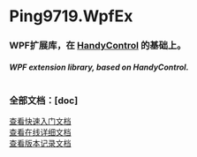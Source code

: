 # Ping9719.WpfEx

### WPF扩展库，在 [HandyControl](https://github.com/HandyOrg/HandyControl) 的基础上。
##### WPF extension library, based on HandyControl.
#

### 全部文档：[doc]
[查看快速入门文档](Ping9719.WpfEx/docs/README.md)   
[查看在线详细文档](https://view.officeapps.live.com/op/view.aspx?src=https://github.com/ping9719/WpfEx/blob/main/Ping9719.WpfEx/docs/WpfExDoc.docx?raw=true)   
[查看版本记录文档](Ping9719.WpfEx/docs/VERSION.md)   
#